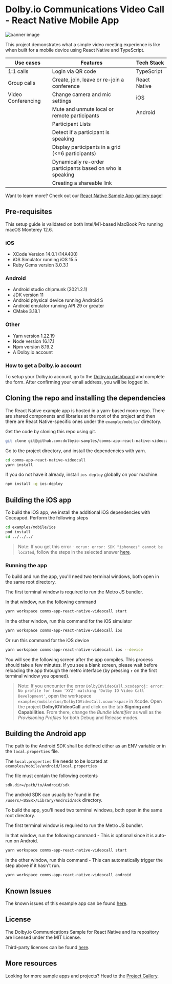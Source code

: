 # Dolby.io Communications Video Call - React Native Mobile App

![banner image](documentation/assets/banner%20image.png)

This project demonstrates what a simple video meeting experience is like when built for a mobile device using React Native and TypeScript. 

| Use cases          | Features                                                   | Tech Stack   |
| ------------------ | ---------------------------------------------------------- | ------------ |
| 1:1 calls          | Login via QR code                                          | TypeScript   |
| Group calls        | Create, join, leave or re-join a conference                | React Native |
| Video Conferencing | Change camera and mic settings                             | iOS          |
|                    | Mute and unmute local or remote participants               | Android      |
|                    | Participant Lists                                          |              |
|                    | Detect if a participant is speaking                        |              |
|                    | Display participants in a grid (<=6 participants)          |              |
|                    | Dynamically re-order participants based on who is speaking |              |
|                    | Creating a shareable link                                  |              |

Want to learn more? Check out our [React Native Sample App gallery page](https://docs.dolby.io/communications-apis/docs/sample-apps-react-native)!

## Pre-requisites

This setup guide is validated on both Intel/M1-based MacBook Pro running macOS Monterey 12.6.

### iOS

* XCode Version 14.0.1 (14A400)
* iOS Simulator running iOS 15.5
* Ruby Gems version 3.0.3.1

### Android

* Android studio chipmunk (2021.2.1)
* JDK version 11
* Android physical device running Android S
* Android emulator running API 29 or greater
* CMake 3.18.1

### Other

* Yarn version 1.22.19
* Node version 16.17.1
* Npm version 8.19.2
* A Dolby.io account

### How to get a Dolby.io account

To setup your Dolby.io account, go to the [Dolby.io dashboard](https://dashboard.dolby.io/signup/) and complete the form. After confirming your email address, you will be logged in.  

## Cloning the repo and installing the dependencies

The React Native example app is hosted in a yarn-based mono-repo. There are shared components and libraries at the root of the project and then there are React Native-specific ones under the `example/mobile/` directory.

Get the code by cloning this repo using git.

```bash
git clone git@github.com:dolbyio-samples/comms-app-react-native-videocall.git
```

Go to the project directory, and install the dependencies with yarn.

```bash
cd comms-app-react-native-videocall
yarn install
```

If you do not have it already, install `ios-deploy` globally on your machine.

```bash
npm install -g ios-deploy
```

## Building the iOS app

To build the iOS app, we install the additional iOS dependencies with Cocoapod. Perform the following steps

```bash
cd examples/mobile/ios
pod install
cd ../../../
```

> Note: If you get this error - `xcrun: error: SDK "iphoneos" cannot be located`, follow the steps in the selected answer [here](https://stackoverflow.com/questions/68565356/xcrun-error-sdk-iphoneos-cannot-be-located).

### Running the app

To build and run the app, you'll need two terminal windows, both open in the same root directory.

The first terminal window is required to run the Metro JS bundler.

In that window, run the following command

```bash
yarn workspace comms-app-react-native-videocall start 
```

In the other window, run this command for the iOS simulator

```bash
yarn workspace comms-app-react-native-videocall ios
```

Or run this command for the iOS device

```bash
yarn workspace comms-app-react-native-videocall ios --device
```

You will see the following screen after the app compiles. This process should take a few minutes. If you see a blank screen, please wait before reloading the app through the metro interface (by pressing `r` on the first terminal window you opened).

> Note: If you encounter the error `DolbyIOVideoCall.xcodeproj: error: No profile for team 'XYZ' matching 'Dolby IO Video Call Development'`, open the workspace `examples/mobile/ios/DolbyIOVideoCall.xcworkspace` in Xcode. Open the project **DolbyIOVideoCall** and click on the tab **Signing and Capabilities**. From there, change the *Bundle Identifier* as well as the *Provisioning Profiles* for both Debug and Release modes.

## Building the Android app

The path to the Android SDK shall be defined either as an ENV variable or in the `local.properties` file.

The `local.properties` file needs to be located at `examples/mobile/android/local.properties`

The file must contain the following contents

```properties
sdk.dir=/path/to/Android/sdk
```

The android SDK can usually be found in the `/users/<USER>/Library/Android/sdk` directory.

To build the app, you'll need two terminal windows, both open in the same root directory.

The first terminal window is required to run the Metro JS bundler.

In that window, run the following command - This is optional since it is auto-run on Android.

```bash
yarn workspace comms-app-react-native-videocall start
```

In the other window, run this command - This can automatically trigger the step above if it hasn't run.

```bash
yarn workspace comms-app-react-native-videocall android
```

## Known Issues

The known issues of this example app can be found [here](KNOWN-ISSUES.md).

## License

The Dolby.io Communications Sample for React Native and its repository are licensed under the MIT License.

Third-party licenses can be found [here](third-party-licenses.json).

## More resources

Looking for more sample apps and projects? Head to the [Project Gallery](https://docs.dolby.io/communications-apis/page/gallery).
